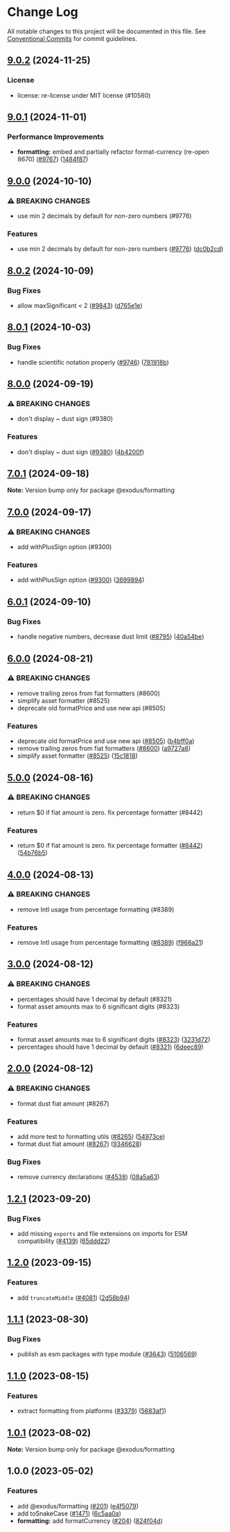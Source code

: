 # Change Log

All notable changes to this project will be documented in this file.
See [Conventional Commits](https://conventionalcommits.org) for commit guidelines.

## [9.0.2](https://github.com/ExodusMovement/exodus-hydra/compare/@exodus/formatting@9.0.1...@exodus/formatting@9.0.2) (2024-11-25)

### License

- license: re-license under MIT license (#10580)

## [9.0.1](https://github.com/ExodusMovement/exodus-hydra/compare/@exodus/formatting@9.0.0...@exodus/formatting@9.0.1) (2024-11-01)

### Performance Improvements

- **formatting:** embed and partially refactor format-currency (re-open 8670) ([#9767](https://github.com/ExodusMovement/exodus-hydra/issues/9767)) ([1484f87](https://github.com/ExodusMovement/exodus-hydra/commit/1484f87cdd13bfaf8ecf769ef04ffd0327ad0c2a))

## [9.0.0](https://github.com/ExodusMovement/exodus-hydra/compare/@exodus/formatting@8.0.2...@exodus/formatting@9.0.0) (2024-10-10)

### ⚠ BREAKING CHANGES

- use min 2 decimals by default for non-zero numbers (#9776)

### Features

- use min 2 decimals by default for non-zero numbers ([#9776](https://github.com/ExodusMovement/exodus-hydra/issues/9776)) ([dc0b2cd](https://github.com/ExodusMovement/exodus-hydra/commit/dc0b2cd297e44b186a03d27ea3f838ec8ab51618))

## [8.0.2](https://github.com/ExodusMovement/exodus-hydra/compare/@exodus/formatting@8.0.1...@exodus/formatting@8.0.2) (2024-10-09)

### Bug Fixes

- allow maxSignificant < 2 ([#9843](https://github.com/ExodusMovement/exodus-hydra/issues/9843)) ([d765e1e](https://github.com/ExodusMovement/exodus-hydra/commit/d765e1ec52f1dd06cea2f89a7e3b0f99cc35a624))

## [8.0.1](https://github.com/ExodusMovement/exodus-hydra/compare/@exodus/formatting@8.0.0...@exodus/formatting@8.0.1) (2024-10-03)

### Bug Fixes

- handle scientific notation properly ([#9746](https://github.com/ExodusMovement/exodus-hydra/issues/9746)) ([781918b](https://github.com/ExodusMovement/exodus-hydra/commit/781918b160dc1372cadd0653680ba236edd419e0))

## [8.0.0](https://github.com/ExodusMovement/exodus-hydra/compare/@exodus/formatting@7.0.1...@exodus/formatting@8.0.0) (2024-09-19)

### ⚠ BREAKING CHANGES

- don't display ~ dust sign (#9380)

### Features

- don't display ~ dust sign ([#9380](https://github.com/ExodusMovement/exodus-hydra/issues/9380)) ([4b4200f](https://github.com/ExodusMovement/exodus-hydra/commit/4b4200ff78b77daa6d7534f3096e448ee894b382))

## [7.0.1](https://github.com/ExodusMovement/exodus-hydra/compare/@exodus/formatting@7.0.0...@exodus/formatting@7.0.1) (2024-09-18)

**Note:** Version bump only for package @exodus/formatting

## [7.0.0](https://github.com/ExodusMovement/exodus-hydra/compare/@exodus/formatting@6.0.1...@exodus/formatting@7.0.0) (2024-09-17)

### ⚠ BREAKING CHANGES

- add withPlusSign option (#9300)

### Features

- add withPlusSign option ([#9300](https://github.com/ExodusMovement/exodus-hydra/issues/9300)) ([3699894](https://github.com/ExodusMovement/exodus-hydra/commit/3699894b4505225d241e4925a372e65acf71b951))

## [6.0.1](https://github.com/ExodusMovement/exodus-hydra/compare/@exodus/formatting@6.0.0...@exodus/formatting@6.0.1) (2024-09-10)

### Bug Fixes

- handle negative numbers, decrease dust limit ([#8795](https://github.com/ExodusMovement/exodus-hydra/issues/8795)) ([40a54be](https://github.com/ExodusMovement/exodus-hydra/commit/40a54be17e1a44ba007ca409736b805ae0d75f2d))

## [6.0.0](https://github.com/ExodusMovement/exodus-hydra/compare/@exodus/formatting@5.0.0...@exodus/formatting@6.0.0) (2024-08-21)

### ⚠ BREAKING CHANGES

- remove trailing zeros from fiat formatters (#8600)
- simplify asset formatter (#8525)
- deprecate old formatPrice and use new api (#8505)

### Features

- deprecate old formatPrice and use new api ([#8505](https://github.com/ExodusMovement/exodus-hydra/issues/8505)) ([b4bff0a](https://github.com/ExodusMovement/exodus-hydra/commit/b4bff0aebd3f09c428ebaefee6e8f4665078535b))
- remove trailing zeros from fiat formatters ([#8600](https://github.com/ExodusMovement/exodus-hydra/issues/8600)) ([a9727a8](https://github.com/ExodusMovement/exodus-hydra/commit/a9727a8f0cfcc43d277e9e3f1a06bd1d901f5976))
- simplify asset formatter ([#8525](https://github.com/ExodusMovement/exodus-hydra/issues/8525)) ([15c1818](https://github.com/ExodusMovement/exodus-hydra/commit/15c18181fb7cb41c78314d49bbeea135341233d4))

## [5.0.0](https://github.com/ExodusMovement/exodus-hydra/compare/@exodus/formatting@4.0.0...@exodus/formatting@5.0.0) (2024-08-16)

### ⚠ BREAKING CHANGES

- return $0 if fiat amount is zero. fix percentage formatter (#8442)

### Features

- return $0 if fiat amount is zero. fix percentage formatter ([#8442](https://github.com/ExodusMovement/exodus-hydra/issues/8442)) ([54b76b5](https://github.com/ExodusMovement/exodus-hydra/commit/54b76b5b9984520a7c56058ce6fa0dd797f1cfd0))

## [4.0.0](https://github.com/ExodusMovement/exodus-hydra/compare/@exodus/formatting@3.0.0...@exodus/formatting@4.0.0) (2024-08-13)

### ⚠ BREAKING CHANGES

- remove Intl usage from percentage formatting (#8389)

### Features

- remove Intl usage from percentage formatting ([#8389](https://github.com/ExodusMovement/exodus-hydra/issues/8389)) ([f968a21](https://github.com/ExodusMovement/exodus-hydra/commit/f968a219101e52ea4e607208afed3c5b572dfb66))

## [3.0.0](https://github.com/ExodusMovement/exodus-hydra/compare/@exodus/formatting@2.0.0...@exodus/formatting@3.0.0) (2024-08-12)

### ⚠ BREAKING CHANGES

- percentages should have 1 decimal by default (#8321)
- format asset amounts max to 6 significant digits (#8323)

### Features

- format asset amounts max to 6 significant digits ([#8323](https://github.com/ExodusMovement/exodus-hydra/issues/8323)) ([3231d72](https://github.com/ExodusMovement/exodus-hydra/commit/3231d72e9464370d8244ce4e86abf8a2a0dd0182))
- percentages should have 1 decimal by default ([#8321](https://github.com/ExodusMovement/exodus-hydra/issues/8321)) ([6deec89](https://github.com/ExodusMovement/exodus-hydra/commit/6deec8999d436cec4d0601d55603cc930c9f113f))

## [2.0.0](https://github.com/ExodusMovement/exodus-hydra/compare/@exodus/formatting@1.2.1...@exodus/formatting@2.0.0) (2024-08-12)

### ⚠ BREAKING CHANGES

- format dust fiat amount (#8267)

### Features

- add more test to formatting utils ([#8265](https://github.com/ExodusMovement/exodus-hydra/issues/8265)) ([54973ce](https://github.com/ExodusMovement/exodus-hydra/commit/54973ce1a4cf0543889ee60a4d99265f722165d5))
- format dust fiat amount ([#8267](https://github.com/ExodusMovement/exodus-hydra/issues/8267)) ([9346628](https://github.com/ExodusMovement/exodus-hydra/commit/934662889491abcfed97f8c6fa9f10a12a407150))

### Bug Fixes

- remove currency declarations ([#4538](https://github.com/ExodusMovement/exodus-hydra/issues/4538)) ([08a5a63](https://github.com/ExodusMovement/exodus-hydra/commit/08a5a6384962ff638d2cecc713918f8ceb8cce13))

## [1.2.1](https://github.com/ExodusMovement/exodus-hydra/compare/@exodus/formatting@1.2.0...@exodus/formatting@1.2.1) (2023-09-20)

### Bug Fixes

- add missing `exports` and file extensions on imports for ESM compatibility ([#4139](https://github.com/ExodusMovement/exodus-hydra/issues/4139)) ([65ddd22](https://github.com/ExodusMovement/exodus-hydra/commit/65ddd22c280b3641b71dda233c00793f32e8f8af))

## [1.2.0](https://github.com/ExodusMovement/exodus-hydra/compare/@exodus/formatting@1.1.1...@exodus/formatting@1.2.0) (2023-09-15)

### Features

- add `truncateMiddle` ([#4081](https://github.com/ExodusMovement/exodus-hydra/issues/4081)) ([2d58b94](https://github.com/ExodusMovement/exodus-hydra/commit/2d58b94f09d08ce8e9f3aca9cc8e60596a250ab8))

## [1.1.1](https://github.com/ExodusMovement/exodus-hydra/compare/@exodus/formatting@1.1.0...@exodus/formatting@1.1.1) (2023-08-30)

### Bug Fixes

- publish as esm packages with type module ([#3643](https://github.com/ExodusMovement/exodus-hydra/issues/3643)) ([5106569](https://github.com/ExodusMovement/exodus-hydra/commit/5106569764f85d38928bdebb912ea74b8240e84f))

## [1.1.0](https://github.com/ExodusMovement/exodus-hydra/compare/@exodus/formatting@1.0.1...@exodus/formatting@1.1.0) (2023-08-15)

### Features

- extract formatting from platforms ([#3379](https://github.com/ExodusMovement/exodus-hydra/issues/3379)) ([5683af1](https://github.com/ExodusMovement/exodus-hydra/commit/5683af1e104ae36df48eb71309c7349f7c053389))

## [1.0.1](https://github.com/ExodusMovement/exodus-hydra/compare/@exodus/formatting@1.0.0...@exodus/formatting@1.0.1) (2023-08-02)

**Note:** Version bump only for package @exodus/formatting

## 1.0.0 (2023-05-02)

### Features

- add @exodus/formatting ([#201](https://github.com/ExodusMovement/exodus-hydra/issues/201)) ([e4f5079](https://github.com/ExodusMovement/exodus-hydra/commit/e4f5079f6d1ae242e407d6d8f029c1b03473e768))
- add toSnakeCase ([#1471](https://github.com/ExodusMovement/exodus-hydra/issues/1471)) ([6c5aa0a](https://github.com/ExodusMovement/exodus-hydra/commit/6c5aa0a2341d2bf64e13f226ac6cf17869936844))
- **formatting:** add formatCurrency ([#204](https://github.com/ExodusMovement/exodus-hydra/issues/204)) ([824f04d](https://github.com/ExodusMovement/exodus-hydra/commit/824f04d393f1945489640f1eb905e076dbf33568))
